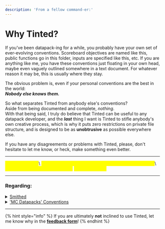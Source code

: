 ```yaml
---
description: 'From a fellow command-er:'
---
```


# Why Tinted?

If you've been datapack-ing for a while, you probably have your own set of ever-evolving conventions. Scoreboard objectives are named like this, public functions go in this folder, inputs are specified like this, etc. If you are anything like me, you have these conventions just floating in your own head, maybe even vaguely outlined somewhere in a text document. For whatever reason it may be, this is usually where they stay.

The obvious problem is, even if your personal conventions are the best in the world:\
_**Nobody else knows them.**_

So what separates Tinted from anybody else's conventions?\
Aside from being documented and complete, _nothing_. \
With that being said, I truly do believe that Tinted can be useful to any datapack developer, and the _**last**_ thing I want is Tinted to stifle anybody's own creative process, which is why it puts zero restrictions on private file structure, and is designed to be as **unobtrusive** as possible everywhere else.

If you have any disagreements or problems with Tinted, please, don't hesitate to let me know, or heck, make something even better.

***

<mark style="color:yellow;">**So, why Tinted?**</mark>\ <mark style="color:yellow;">Because the more people use it, the more useful it gets.</mark>\ <mark style="color:yellow;">If you have no issues with it, then</mark> <mark style="color:yellow;"></mark>_<mark style="color:yellow;">why not Tinted?</mark>_

***

### Regarding:

<details>

<summary><a href="https://wiki.smithed.dev/">Smithed</a></summary>

Smithed is an awesome project that I personally would like to see grow (and possibly collaborate with), but as it stands, the Smithed conventions are sparse and incomplete.

Because of Smith's [tag specification](https://wiki.smithed.dev/conventions/tag-specification/), Tinted and Smithed are technically not compatible.

</details>

<details>

<summary><a href="https://ooboomberoo.github.io/mcdatapacks-wiki/index.html">'MC Datapacks' Conventions</a></summary>

This project has some absolutely great ideas that could be implemented alongside Tinted, but are out of scope of Tinted itself. Very unfortunately, it seems to be abandoned.&#x20;

</details>

***

{% hint style="info" %}
If you are ultimately **not** inclined to use Tinted, let me know why in the [**feedback form**](have-feedback.md)!
{% endhint %}
